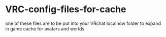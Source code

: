 # VRC-config-files-for-cache
one of these files are to be put into your VRchat localnow folder to expand in game cache for avatars and worlds
